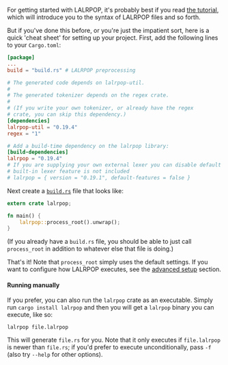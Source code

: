 For getting started with LALRPOP, it's probably best if you read
[the tutorial](tutorial/index.md), which will introduce you
to the syntax of LALRPOP files and so forth.

But if you've done this before, or you're just the impatient sort,
here is a quick 'cheat sheet' for setting up your project.  First, add
the following lines to your `Cargo.toml`:

```toml
[package]
...
build = "build.rs" # LALRPOP preprocessing

# The generated code depends on lalrpop-util.
#
# The generated tokenizer depends on the regex crate.
#
# (If you write your own tokenizer, or already have the regex
# crate, you can skip this dependency.)
[dependencies]
lalrpop-util = "0.19.4"
regex = "1"

# Add a build-time dependency on the lalrpop library:
[build-dependencies]
lalrpop = "0.19.4"
# If you are supplying your own external lexer you can disable default features so that the
# built-in lexer feature is not included
# lalrpop = { version = "0.19.1", default-features = false }
```

Next create a [`build.rs`](https://doc.rust-lang.org/cargo/reference/build-scripts.html) file
that looks like:

```rust
extern crate lalrpop;

fn main() {
    lalrpop::process_root().unwrap();
}
```

(If you already have a `build.rs` file, you should be able to just
call `process_root` in addition to whatever else that file is doing.)

That's it! Note that `process_root` simply uses the default settings.
If you want to configure how LALRPOP executes, see the
[advanced setup](advanced_setup.md) section.

#### Running manually

If you prefer, you can also run the `lalrpop` crate as an
executable. Simply run `cargo install lalrpop` and then you will get a
`lalrpop` binary you can execute, like so:

```
lalrpop file.lalrpop
```

This will generate `file.rs` for you. Note that it only executes if
`file.lalrpop` is newer than `file.rs`; if you'd prefer to execute
unconditionally, pass `-f` (also try `--help` for other options).
